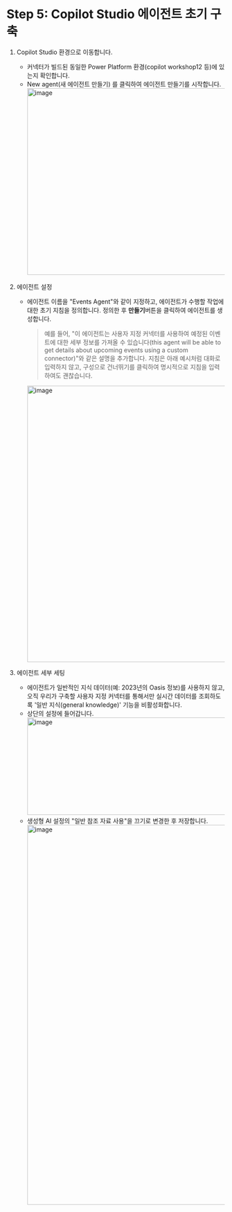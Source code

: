 # Step 5: Copilot Studio 에이전트 초기 구축


1. Copilot Studio 환경으로 이동합니다.
    - 커넥터가 빌드된 동일한 Power Platform 환경(copilot workshop12 등)에 있는지 확인합니다.
    - New agent(새 에이전트 만들기) 를 클릭하여 에이전트 만들기를 시작합니다.
      <img width="1495" height="431" alt="image" src="https://github.com/user-attachments/assets/505e0623-95f4-489b-9f8e-bbd0fbd0bd20" />


2. 에이전트 설정
   - 에이전트 이름을 "Events Agent"와 같이 지정하고, 에이전트가 수행할 작업에 대한 초기 지침을 정의합니다. 정의한 후 **만들기**버튼을 클릭하여 에이전트를 생성합니다.
     > 예를 들어, "이 에이전트는 사용자 지정 커넥터를 사용하여 예정된 이벤트에 대한 세부 정보를 가져올 수 있습니다(this agent will be able to get details about upcoming events using a custom connector)"와 같은 설명을 추가합니다.
     > 지침은 아래 예시처럼 대화로 입력하지 않고, 구성으로 건너뛰기를 클릭하여 명시적으로 지침을 입력하여도 괜찮습니다.
     
     <img width="1542" height="638" alt="image" src="https://github.com/user-attachments/assets/c1e67486-ff35-4578-98c2-0ccc7a445353" />

3. 에이전트 세부 세팅
     - 에이전트가 일반적인 지식 데이터(예: 2023년의 Oasis 정보)를 사용하지 않고, 오직 우리가 구축할 사용자 지정 커넥터를 통해서만 실시간 데이터를 조회하도록 '일반 지식(general knowledge)' 기능을 비활성화합니다.
      - 상단의 설정에 들어갑니다.
        <img width="1467" height="225" alt="image" src="https://github.com/user-attachments/assets/43f74733-73b0-4b00-b637-b0358966fd87" />
      - 생성형 AI 설정의 "일반 참조 자료 사용"을 끄기로 변경한 후 저장합니다.
        <img width="1435" height="877" alt="image" src="https://github.com/user-attachments/assets/5d89be62-fa61-42f8-a230-e35e7a641f5e" />


